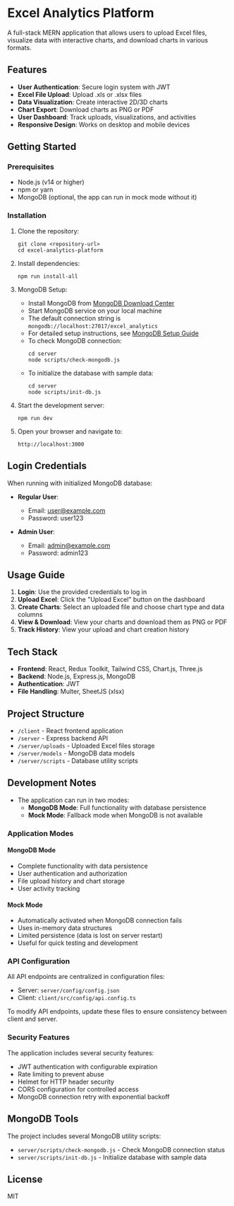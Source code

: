 # Excel Analytics Platform

A full-stack MERN application that allows users to upload Excel files, visualize data with interactive charts, and download charts in various formats.

## Features

- **User Authentication**: Secure login system with JWT
- **Excel File Upload**: Upload .xls or .xlsx files
- **Data Visualization**: Create interactive 2D/3D charts
- **Chart Export**: Download charts as PNG or PDF
- **User Dashboard**: Track uploads, visualizations, and activities
- **Responsive Design**: Works on desktop and mobile devices

## Getting Started

### Prerequisites

- Node.js (v14 or higher)
- npm or yarn
- MongoDB (optional, the app can run in mock mode without it)

### Installation

1. Clone the repository:
   ```
   git clone <repository-url>
   cd excel-analytics-platform
   ```

2. Install dependencies:
   ```
   npm run install-all
   ```

3. MongoDB Setup:
   - Install MongoDB from [MongoDB Download Center](https://www.mongodb.com/try/download/community)
   - Start MongoDB service on your local machine
   - The default connection string is `mongodb://localhost:27017/excel_analytics`
   - For detailed setup instructions, see [MongoDB Setup Guide](MONGODB_SETUP_GUIDE.md)
   - To check MongoDB connection:
     ```
     cd server
     node scripts/check-mongodb.js
     ```
   - To initialize the database with sample data:
     ```
     cd server
     node scripts/init-db.js
     ```

4. Start the development server:
   ```
   npm run dev
   ```

5. Open your browser and navigate to:
   ```
   http://localhost:3000
   ```

## Login Credentials

When running with initialized MongoDB database:

- **Regular User**:
  - Email: user@example.com
  - Password: user123

- **Admin User**:
  - Email: admin@example.com
  - Password: admin123

## Usage Guide

1. **Login**: Use the provided credentials to log in
2. **Upload Excel**: Click the "Upload Excel" button on the dashboard
3. **Create Charts**: Select an uploaded file and choose chart type and data columns
4. **View & Download**: View your charts and download them as PNG or PDF
5. **Track History**: View your upload and chart creation history

## Tech Stack

- **Frontend**: React, Redux Toolkit, Tailwind CSS, Chart.js, Three.js
- **Backend**: Node.js, Express.js, MongoDB
- **Authentication**: JWT
- **File Handling**: Multer, SheetJS (xlsx)

## Project Structure

- `/client` - React frontend application
- `/server` - Express backend API
- `/server/uploads` - Uploaded Excel files storage
- `/server/models` - MongoDB data models
- `/server/scripts` - Database utility scripts

## Development Notes

- The application can run in two modes:
  - **MongoDB Mode**: Full functionality with database persistence
  - **Mock Mode**: Fallback mode when MongoDB is not available

### Application Modes

#### MongoDB Mode
- Complete functionality with data persistence
- User authentication and authorization
- File upload history and chart storage
- User activity tracking

#### Mock Mode
- Automatically activated when MongoDB connection fails
- Uses in-memory data structures
- Limited persistence (data is lost on server restart)
- Useful for quick testing and development

### API Configuration

All API endpoints are centralized in configuration files:
- Server: `server/config/config.json`
- Client: `client/src/config/api.config.ts`

To modify API endpoints, update these files to ensure consistency between client and server.

### Security Features

The application includes several security features:
- JWT authentication with configurable expiration
- Rate limiting to prevent abuse
- Helmet for HTTP header security
- CORS configuration for controlled access
- MongoDB connection retry with exponential backoff

## MongoDB Tools

The project includes several MongoDB utility scripts:

- `server/scripts/check-mongodb.js` - Check MongoDB connection status
- `server/scripts/init-db.js` - Initialize database with sample data

## License

MIT 